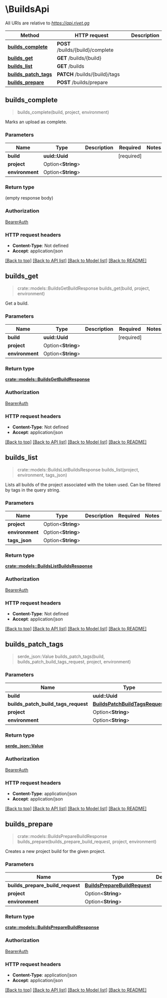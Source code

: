 # \BuildsApi

All URIs are relative to *https://api.rivet.gg*

Method | HTTP request | Description
------------- | ------------- | -------------
[**builds_complete**](BuildsApi.md#builds_complete) | **POST** /builds/{build}/complete | 
[**builds_get**](BuildsApi.md#builds_get) | **GET** /builds/{build} | 
[**builds_list**](BuildsApi.md#builds_list) | **GET** /builds | 
[**builds_patch_tags**](BuildsApi.md#builds_patch_tags) | **PATCH** /builds/{build}/tags | 
[**builds_prepare**](BuildsApi.md#builds_prepare) | **POST** /builds/prepare | 



## builds_complete

> builds_complete(build, project, environment)


Marks an upload as complete.

### Parameters


Name | Type | Description  | Required | Notes
------------- | ------------- | ------------- | ------------- | -------------
**build** | **uuid::Uuid** |  | [required] |
**project** | Option<**String**> |  |  |
**environment** | Option<**String**> |  |  |

### Return type

 (empty response body)

### Authorization

[BearerAuth](../README.md#BearerAuth)

### HTTP request headers

- **Content-Type**: Not defined
- **Accept**: application/json

[[Back to top]](#) [[Back to API list]](../README.md#documentation-for-api-endpoints) [[Back to Model list]](../README.md#documentation-for-models) [[Back to README]](../README.md)


## builds_get

> crate::models::BuildsGetBuildResponse builds_get(build, project, environment)


Get a build.

### Parameters


Name | Type | Description  | Required | Notes
------------- | ------------- | ------------- | ------------- | -------------
**build** | **uuid::Uuid** |  | [required] |
**project** | Option<**String**> |  |  |
**environment** | Option<**String**> |  |  |

### Return type

[**crate::models::BuildsGetBuildResponse**](BuildsGetBuildResponse.md)

### Authorization

[BearerAuth](../README.md#BearerAuth)

### HTTP request headers

- **Content-Type**: Not defined
- **Accept**: application/json

[[Back to top]](#) [[Back to API list]](../README.md#documentation-for-api-endpoints) [[Back to Model list]](../README.md#documentation-for-models) [[Back to README]](../README.md)


## builds_list

> crate::models::BuildsListBuildsResponse builds_list(project, environment, tags_json)


Lists all builds of the project associated with the token used. Can be filtered by tags in the query string.

### Parameters


Name | Type | Description  | Required | Notes
------------- | ------------- | ------------- | ------------- | -------------
**project** | Option<**String**> |  |  |
**environment** | Option<**String**> |  |  |
**tags_json** | Option<**String**> |  |  |

### Return type

[**crate::models::BuildsListBuildsResponse**](BuildsListBuildsResponse.md)

### Authorization

[BearerAuth](../README.md#BearerAuth)

### HTTP request headers

- **Content-Type**: Not defined
- **Accept**: application/json

[[Back to top]](#) [[Back to API list]](../README.md#documentation-for-api-endpoints) [[Back to Model list]](../README.md#documentation-for-models) [[Back to README]](../README.md)


## builds_patch_tags

> serde_json::Value builds_patch_tags(build, builds_patch_build_tags_request, project, environment)


### Parameters


Name | Type | Description  | Required | Notes
------------- | ------------- | ------------- | ------------- | -------------
**build** | **uuid::Uuid** |  | [required] |
**builds_patch_build_tags_request** | [**BuildsPatchBuildTagsRequest**](BuildsPatchBuildTagsRequest.md) |  | [required] |
**project** | Option<**String**> |  |  |
**environment** | Option<**String**> |  |  |

### Return type

[**serde_json::Value**](serde_json::Value.md)

### Authorization

[BearerAuth](../README.md#BearerAuth)

### HTTP request headers

- **Content-Type**: application/json
- **Accept**: application/json

[[Back to top]](#) [[Back to API list]](../README.md#documentation-for-api-endpoints) [[Back to Model list]](../README.md#documentation-for-models) [[Back to README]](../README.md)


## builds_prepare

> crate::models::BuildsPrepareBuildResponse builds_prepare(builds_prepare_build_request, project, environment)


Creates a new project build for the given project.

### Parameters


Name | Type | Description  | Required | Notes
------------- | ------------- | ------------- | ------------- | -------------
**builds_prepare_build_request** | [**BuildsPrepareBuildRequest**](BuildsPrepareBuildRequest.md) |  | [required] |
**project** | Option<**String**> |  |  |
**environment** | Option<**String**> |  |  |

### Return type

[**crate::models::BuildsPrepareBuildResponse**](BuildsPrepareBuildResponse.md)

### Authorization

[BearerAuth](../README.md#BearerAuth)

### HTTP request headers

- **Content-Type**: application/json
- **Accept**: application/json

[[Back to top]](#) [[Back to API list]](../README.md#documentation-for-api-endpoints) [[Back to Model list]](../README.md#documentation-for-models) [[Back to README]](../README.md)

